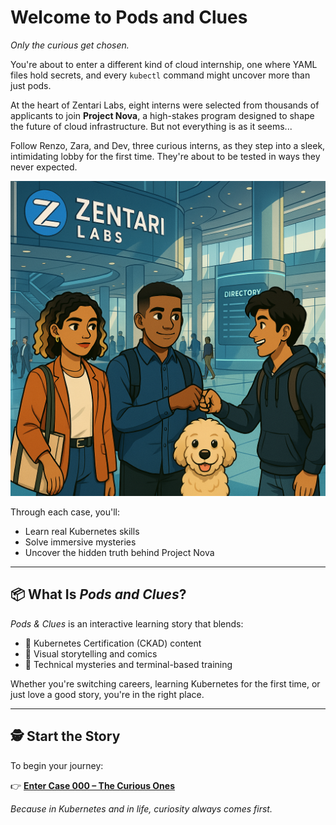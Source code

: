 # Welcome to Pods and Clues

*Only the curious get chosen.*

You're about to enter a different kind of cloud internship, one where YAML files hold secrets, and every `kubectl` command might uncover more than just pods.

At the heart of Zentari Labs, eight interns were selected from thousands of applicants to join **Project Nova**, a high-stakes program designed to shape the future of cloud infrastructure. But not everything is as it seems...

Follow Renzo, Zara, and Dev, three curious interns, as they step into a sleek, intimidating lobby for the first time. They're about to be tested in ways they never expected.

![Pods and Clues Cover Art](assets/homepage/cover-art.png)

Through each case, you'll:
* Learn real Kubernetes skills
* Solve immersive mysteries
* Uncover the hidden truth behind Project Nova

---

## 📦 What Is *Pods and Clues*?

*Pods & Clues* is an interactive learning story that blends:
* 📘 Kubernetes Certification (CKAD) content
* 🧩 Visual storytelling and comics
* 🧠 Technical mysteries and terminal-based training

Whether you're switching careers, learning Kubernetes for the first time, or just love a good story, you're in the right place.

---

## 🕵️ Start the Story

To begin your journey:

👉 [**Enter Case 000 – The Curious Ones**](cases/case-000.md)

*Because in Kubernetes and in life, curiosity always comes first.*

